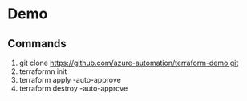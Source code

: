 # Demo

## Commands

1. git clone https://github.com/azure-automation/terraform-demo.git
2. terraformn init
3. terraform apply -auto-approve
4. terraform destroy -auto-approve